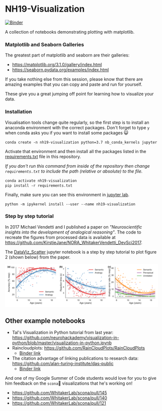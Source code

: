 # NH19-Visualization

[![Binder](https://mybinder.org/badge_logo.svg)](https://mybinder.org/v2/gh/62442katieb/NH19-Visualization/binder-live?filepath=DataViz_Scatter-AllCode.ipynb)

A collection of notebooks demonstrating plotting with matplotlib.

### Matplotlib and Seaborn Galleries

The greatest part of matplotlib and seaborn are their galleries:

* https://matplotlib.org/3.1.0/gallery/index.html
* https://seaborn.pydata.org/examples/index.html

If you take nothing else from this session, please know that there are amazing examples that you can copy and paste and run for yourself.

These give you a great jumping off point for learning how to visualize your data.

### Installation

Visualisation tools change quite regularly, so the first step is to install an anaconda environment with the correct packages.
Don't forget to type `y` when conda asks you if you want to install some packages :smiley_cat:

```
conda create -n nh19-visualization python=3.7 nb_conda_kernels jupyter
```

Activate that environment and then install all the packages listed in the [requirements.txt](requirements.txt) file in this repository.

*If you don't run this command from inside of the repository then change `requirements.txt` to include the path (relative or absolute) to the file.*

```
conda activate nh19-visualization
pip install -r requirements.txt
```

Finally, make sure you can see this environment in [jupyter lab](https://jupyterlab.readthedocs.io/en/stable/).

```
python -m ipykernel install --user --name nh19-visualization
```

### Step by step tutorial

In 2017 Michael Vendetti and I published a paper on *"Neuroscientific insights into the development of analogical reasoning"*.
The code to recreate the figures from processed data is available at https://github.com/KirstieJane/NORA_WhitakerVendetti_DevSci2017.

The [DataViz_Scatter](DataViz_Scatter.ipynb) jupyter notebook is a step by step tutorial to plot figure 2 (shown below) from the paper.

![](https://raw.githubusercontent.com/KirstieJane/NORA_WhitakerVendetti_DevSci2017/master/FIGURES/Figure2_lowres.png)

## Other example notebooks

* Tal's Visualization in Python tutorial from last year: https://github.com/neurohackademy/visualization-in-python/blob/master/visualization-in-python.ipynb
* Raincloudplots: https://github.com/RainCloudPlots/RainCloudPlots
  * [Binder link](https://mybinder.org/v2/gh/RainCloudPlots/RainCloudPlots/master?filepath=tutorial_python%2Fraincloud_tutorial_python.ipynb)
* The citation advantage of linking publications to research data:
 https://github.com/alan-turing-institute/das-public
   * [Binder link](https://mybinder.org/v2/gh/kirstiejane/das-public/master?filepath=notebooks%2FDescriptiveFigures.ipynb)

And one of my Google Summer of Code students would love for you to give him feedback on the `scona`🍪 visualizations that he's working on!

* https://github.com/WhitakerLab/scona/pull/145
* https://github.com/WhitakerLab/scona/pull/140
* https://github.com/WhitakerLab/scona/pull/121
